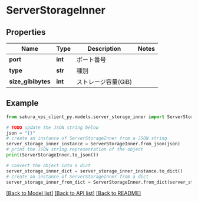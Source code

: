 # ServerStorageInner


## Properties

Name | Type | Description | Notes
------------ | ------------- | ------------- | -------------
**port** | **int** | ポート番号 | 
**type** | **str** | 種別 | 
**size_gibibytes** | **int** | ストレージ容量(GiB) | 

## Example

```python
from sakura_vps_client_py.models.server_storage_inner import ServerStorageInner

# TODO update the JSON string below
json = "{}"
# create an instance of ServerStorageInner from a JSON string
server_storage_inner_instance = ServerStorageInner.from_json(json)
# print the JSON string representation of the object
print(ServerStorageInner.to_json())

# convert the object into a dict
server_storage_inner_dict = server_storage_inner_instance.to_dict()
# create an instance of ServerStorageInner from a dict
server_storage_inner_from_dict = ServerStorageInner.from_dict(server_storage_inner_dict)
```
[[Back to Model list]](../README.md#documentation-for-models) [[Back to API list]](../README.md#documentation-for-api-endpoints) [[Back to README]](../README.md)


